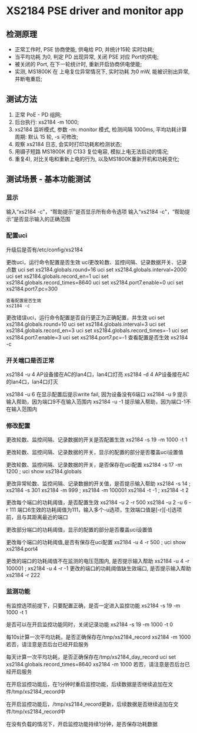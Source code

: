 # XS2184 PSE driver and monitor app

## 检测原理
- 正常工作时, PSE 协商使能, 供电给 PD, 并统计15轮 实时功耗;
- 当平均功耗 为0, 判定 PD 出现异常, 关闭 PSE 对应 Port的供电;
- 被关闭的 Port, 在下一轮统计时, 重新开启协商供电使能;
- 实测, MS1800K 在 上电复位异常情况下, 实时功耗 为0 mW, 能被识别出异常, 并断电重启;

## 测试方法
1. 正常 PoE - PD 组网;
2. 后台执行:  xs2184 -m 1000; 
3. xs2184 监听模式, 参数 -m: monitor 模式, 检测间隔 1000ms, 平均功耗计算周期: 默认 15 轮, -s <ms> 可修改;
4. 观察 xs2184 日志, 会实时打印功耗和检测状态;
5. 用镊子短路 MS1800K 的 C133 复位电容, 模拟上电无法启动的情况;
6. 重复4), 对比关电和重新上电的行为, 以及MS1800K重新开机和功耗变化;


## 测试场景 - 基本功能测试

### 显示
输入“xs2184 -c"，“帮助提示”是否显示所有命令选项
输入“xs2184 -c"，“帮助提示”是否显示输入的正确范围

### 配置uci

升级后是否有/etc/config/xs2184

更改uci，运行命令配置是否生效
	uci更改轮数、监控间隔、记录数据开关、记录点数
	uci set xs2184.globals.round=16
	uci set xs2184.globals.interval=2000
	uci set xs2184.globals.record_en=1
	uci set xs2184.globals.record_times=8640
	uci set xs2184.port7.enable=0
	uci set xs2184.port7.pc=300
	
	查看配置是否生效
	xs2184 -c

更改错误uci，运行命令配置是否自行更正为正确配置，并生效
	uci set xs2184.globals.round=10
	uci set xs2184.globals.interval=3
	uci set xs2184.globals.record_en=3
	uci set xs2184.globals.record_times=-1
	uci set xs2184.port7.enable=3
	uci set xs2184.port7.pc=-1
	查看配置是否生效
	xs2184 -c

### 开关端口是否正常
xs2184 -u 4 
AP设备接在AC的lan4口，lan4口灯亮
xs2184 -d 4
AP设备接在AC的lan4口，lan4口灯灭

xs2184 -u 6
在显示配置后提示write fail, 因为设备没有6端口
xs2184 -u 9 
提示输入帮助，因为端口9不在输入范围内
xs2184 -u -1
提示输入帮助，因为端口-1不在输入范围内


### 修改配置

更改轮数、监控间隔、记录数据的开关是否配置生效
xs2184 -s 19 -m 1000 -t 1

更改轮数、监控间隔、记录数据的开关，显示的配置的部分是否覆盖uci设置值

更改轮数、监控间隔、记录数据的开关，是否保存在uci配置
xs2184 -s 17 -m 1200 ; uci show xs2184.globals

更改异常轮数、监控间隔、记录数据的开关值，是否提示输入帮助
xs2184 -s 14 ; xs2184 -s 301
xs2184 -m 999 ; xs2184 -m 100001
xs2184 -t -1 ;  xs2184 -t 2

更改每个端口的功耗阈值，是否配置生效
xs2184 -u 2 -r 500
xs2184 -u 2 -u 6 -r 111
端口6生效的功耗阈值为111，输入多个-u选项，生效端口值是[-r][-t]选项前，且与其距离最近的端口

更改部分端口的功耗阈值，显示的配置的部分是否覆盖uci设置值

更改每个端口的功耗阈值,是否有保存在uci配置
xs2184 -u 4 -r 500 ;  uci show xs2184.port4

更改的端口的功耗阈值不在监测的电压范围内, 是否提示输入帮助
xs2184 -u 4 -r 100001 ; xs2184 -u 4 -r -1
更改的端口的功耗阈值缺生效端口, 是否提示输入帮助
xs2184 -r 222

### 监测功能

有监控选项前提下，只要配置正确，是否一定进入监控功能
xs2184 -s 19 -m 1000 -t 1

是否可以在开启监控功能同时，关闭记录功能
xs2184 -s 19 -m 1000 -t 0

每10s计算一次平均功耗，是否正确保存在/tmp/xs2184_record
xs2184 -m 1000
若否，请注意是否后台已经开启服务

每天计算一次平均功耗，是否正确保存在/tmp/xs2184_day_record
uci set xs2184.globals.record_times=8640
xs2184 -m 1000
若否，请注意是否后台已经开启服务

在开启监控功能后，在1分钟时重启监控功能，后续数据是否继续追加在文件/tmp/xs2184_record中

在开启监控功能后，/tmp/xs2184_record更新，后续数据是否继续追加在文件/tmp/xs2184_record中

在没有负载的情况下，开启监控功能持续1分钟，是否保存功耗数据
